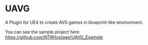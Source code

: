 # UAVG
A Plugin for UE4 to create AVG games in blueprint-like environment.

You can see the sample project here https://github.com/NTRHostage/UAVG_Example
